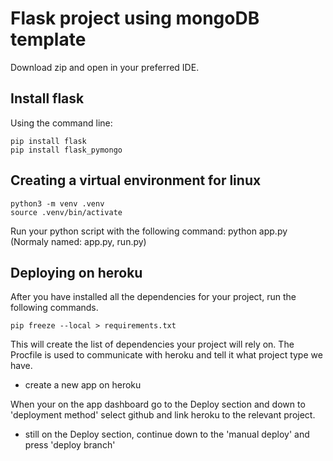 # Flask project using mongoDB template

Download zip and open in your preferred IDE.

## Install flask

Using the command line:

    pip install flask
    pip install flask_pymongo

## Creating a virtual environment for linux

    python3 -m venv .venv
    source .venv/bin/activate

Run your python script with the following command:
    python app.py 
(Normaly named: app.py, run.py)

## Deploying on heroku

After you have installed all the dependencies for your project, run the following commands.

    pip freeze --local > requirements.txt

This will create the list of dependencies your project will rely on.
The Procfile is used to communicate with heroku and tell it what project type we have.

- create a new app on heroku

When your on the app dashboard go to the Deploy section and down to 'deployment method' select github and link heroku to the relevant project.

- still on the Deploy section, continue down to the 'manual deploy' and press 'deploy branch'